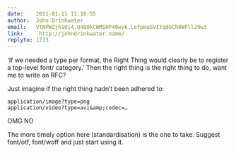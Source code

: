 ```yaml
---
date:    2011-01-11 11:16:55
author:  John Drinkwater
email:   VtNPWZjh10i4.Q480kCWMSHP40wy6.LefpHaSVItqdGCh8WPll29w3
link:     http://johndrinkwater.name/
replyto: 1733
---
```


‘If we needed a type per format, the Right Thing would clearly be to
register a top-level font/ category.’ Then the right thing is the
right thing to do, want me to write an RFC?

Just imagine if the right thing hadn’t been adhered to:

    application/image?type=png
    application/video?type=avi&amp;codec=…

OMG NO

The more timely option here (standardisation) is the one to
take. Suggest font/otf, font/woff and just start using it.

